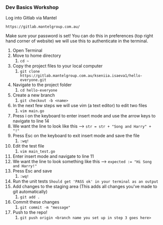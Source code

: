 ### Dev Basics Workshop

Log into Gitlab via Mantel

```https://gitlab.mantelgroup.com.au/```

Make sure your password is set! You can do this in preferences
(top right hand corner of website) we will use this to authenticate in the terminal.

1. Open Terminal
2. Move to home directory
   1. ```cd ~ ```
3. Copy the project files to your local computer
   1. ```git clone https://gitlab.mantelgroup.com.au/kseniia.isaeva1/hello-everyone.git```
4. Navigate to the project folder
   1. ```cd hello-everyone```
5. Create a new branch
   1. ```git checkout -b <name>```
6. In the next few steps we will use vim (a text editor) to edit two files
   1. ```vim main.go```
7. Press i on the keyboard to enter insert mode and use the arrow keys to navigate to line 14
8. We want the line to look like this -->
```str = str + "Song and Harry" + "!"```
9. Press Esc on the keyboard to exit insert mode and save the file
   1. ```:wq!```
10. Edit the test file
    1. ```vim main_test.go```
11. Enter insert mode and navigate to line 11
12. We want the line to look something like this -->
```expected := "Hi Song and Harry!"```
13. Press Esc and save
    1. ```:wq!```
14. Run the unit tests
 ```Should get 'PASS ok' in your terminal as an output```
15. Add changes to the staging area (This adds all changes you've made to git automatically)
    1. ```git add .```
16. Commit these changes
    1. ```git commit -m "message"```
17. Push to the repo!
    1. ```git push origin <branch name you set up in step 3 goes here>```
